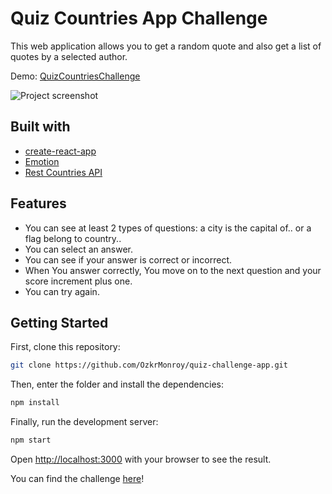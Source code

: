 # Quiz Countries App Challenge

This web application allows you to get a random quote and also get a list of quotes by a selected author.

Demo: [QuizCountriesChallenge](https://countriesquiz.netlify.app/)

![Project screenshot][image]

## Built with

* [create-react-app](https://create-react-app.dev/docs/getting-started/)
* [Emotion](https://emotion.sh/docs/styled)
* [Rest Countries API](https://restcountries.eu/#api-endpoints-capital-city)

## Features
* You can see at least 2 types of questions: a city is the capital of.. or a flag belong to country..
* You can select an answer.
* You can see if your answer is correct or incorrect.
* When You answer correctly, You move on to the next question and your score increment plus one.
* You can try again.

## Getting Started

First, clone this repository:

```bash
git clone https://github.com/OzkrMonroy/quiz-challenge-app.git
```

Then, enter the folder and install the dependencies:
```bash
npm install
```

Finally, run the development server:

```bash
npm start
```

Open [http://localhost:3000](http://localhost:3000) with your browser to see the result.

You can find the challenge [here](https://devchallenges.io/challenges/Bu3G2irnaXmfwQ8sZkw8)!




[image]: https://firebasestorage.googleapis.com/v0/b/producthunt-647c4.appspot.com/o/AppsScreenShots%2FcountriesQuizLaptopO-min.png?alt=media&token=b3db7019-19e5-444e-8cc2-688696dc6a77 "Project screenshot"
